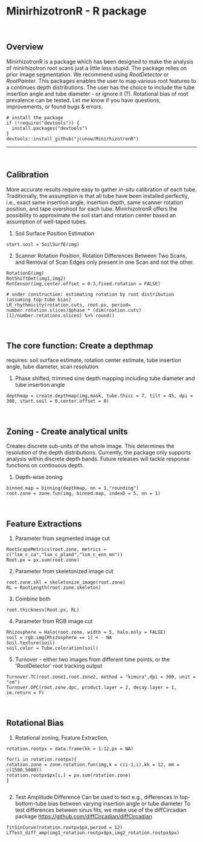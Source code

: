 # MinirhizotronR - R package

<br />

## Overview
MinirhizotronR is a package which has been designed to make the analysis of minirhizotron root scans just a little less stupid. 
The package relies on prior Image segmentation. We recommend using *RootDetector* or *RootPainter*. This packages enables the user to map various root features to a continues depth distributions. 
The user has the choice to include the tube insertion angle and tube diameter - or ignore it (?). Rotational bias of root prevalence can be tested. Let me know if you have questions, improvements, or found bugs & errors.

````
# install the package
if (!require("devtools")) {
  install.packages("devtools")
}
devtools::install_github("jcunow/MinirhizotronR")
````


____________________________________


<br />

## Calibration 
More accurate results require easy to gather *in-situ* calibration of each tube. Traditionally, the assumption is that all tube have been installed perfectly, i.e., exact same insertion angle, insertion depth, same scanner rotation position, and tape overshoot for each tube. MinirhizotronR offers the possibility  to approximate the soil start and rotation center based an assumption of well-taped tubes.

1. Soil Surface Position Estimation 
````
start.soil = SoilSurfE(img)
````

2. Scanner Rotation Position, Rotation Differences Between Two Scans, and Removal of Scan Edges only present in one Scan and not the other.
````  
RotationE(img)
RotShiftDet(img1,img2)
RotCensor(img,center.offset = 0.3,fixed.rotation = FALSE)

# under construction: estimating rotation by root distribution (assuming top-tube bias)
LR_rhythmicity(rotation.cuts, root.px, period= number.rotation.slices)$phase * (dim(roation.cuts)[1]/number.rotations.slices) %>% round()
````

<br />

## The core function: Create a depthmap
requires: soil surface estimate, rotation center estimate, tube insertion angle, tube diameter, scan resolution

1. Phase shifted, trimmed sine depth mapping including tube diameter and tube insertion angle 
````
depthmap = create.depthmap(img,mask, tube.thicc = 7, tilt = 45, dpi = 300, start.soil = 0,center.offset = 0)
````

<br />

## Zoning - Create analytical units
Creates discrete sub-units of the whole image. This determines the resolution of the depth distributions. Currently, the package only supports analysis within discrete depth bands.
Future releases will tackle response functions on continuous depth.

1. Depth-wise zoning
````
binned.map = binning(depthmap, nn = 1,"rounding")
root.zone = zone.fun(img, binned.map, indexD = 5, nn = 1)
````

<br />

##  Feature Extractions
1. Parameter from segmented image cut
````
RootScapeMetrics(root.zone, metrics = c("lsm_c_ca","lsm_c_pland","lsm_c_enn_mn"))
Root.px = px.sum(root.zone)
````

2. Parameter from skeletonized image cut
````
root.zone.skl = skeletonize_image(root.zone)
RL = RootLength(root.zone.skeleton)
````

3. Combine both
````
root.thickness(Root.px, RL)
````

4. Parameter from RGB image cut
````
Rhizosphere = Halo(root.zone, width = 5, halo.only = FALSE)
soil = rgb.img[Rhizosphere == 1] < - NA  
Soil.texture(soil)
soil.color = Tube.coloration(soil)
````

5. Turnover - either two images from different time points, or the 'RootDetector' root tracking output 
````
Turnover.TC(root.zone1,root.zone2, method = "kimura",dpi = 300, unit = "cm")
Turnover.DPC(root.zone.dpc, product.layer = 2, decay.layer = 1, im.return = F)
````

<br />


## Rotational Bias
1. Rotational zoning,  Feature Extraction, 
````
rotation.rootpx = data.frame(kk = 1:12,px = NA)

for(i in rotation.rootpx){
rotation.zone = zone.rotation.fun(img,k = c(i-1,i),kk = 12, mm = c(1500,5000))
rotation.rootpx$px[i,] = px.sum(rotation.zone)
}


````

2. Test Amplitude Difference
Can be used to text e.g., differences in top-bottom-tube bias between varying insertion angle or tube diameter
To test differences between sinus fits, we make use of the diffCircadian package https://github.com/diffCircadian/diffCircadian
````
fitSinCurve(rotation.rootpx$px,period = 12)
LTTest_diff_amp(img1_rotation.rootpx$px,img2_rotation.rootpx$px)
````
